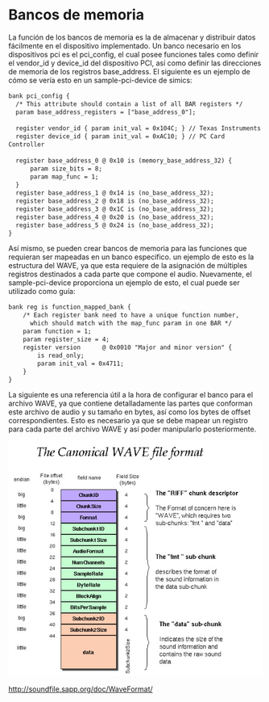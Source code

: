# Bancos de memoria
La función de los bancos de memoria es la de almacenar y distribuir datos fácilmente en el dispositivo implementado. Un banco necesario en los dispositivos pci es el pci_config, el cual posee funciones tales como definir el vendor_id y device_id del dispositivo PCI, así como definir las direcciones de memoria de los registros base_address. El siguiente es un ejemplo de cómo se vería esto en un sample-pci-device de simics:

    bank pci_config {
      /* This attribute should contain a list of all BAR registers */
      param base_address_registers = ["base_address_0"];

      register vendor_id { param init_val = 0x104C; } // Texas Instruments
      register device_id { param init_val = 0xAC10; } // PC Card Controller

      register base_address_0 @ 0x10 is (memory_base_address_32) {
          param size_bits = 8;
          param map_func = 1;
      }
      register base_address_1 @ 0x14 is (no_base_address_32);
      register base_address_2 @ 0x18 is (no_base_address_32);
      register base_address_3 @ 0x1C is (no_base_address_32);
      register base_address_4 @ 0x20 is (no_base_address_32);
      register base_address_5 @ 0x24 is (no_base_address_32);
    }

Así mismo, se pueden crear bancos de memoria para las funciones que requieran ser mapeadas en un banco especifico. un ejemplo de esto es la estructura del WAVE, ya que esta requiere de la asignación de múltiples registros destinados a cada parte que compone el audio. Nuevamente, el sample-pci-device proporciona un ejemplo de esto, el cual puede ser utilizado como guía:

    bank reg is function_mapped_bank {
        /* Each register bank need to have a unique function number,
          which should match with the map_func param in one BAR */
        param function = 1;
        param register_size = 4;
        register version      @ 0x0010 "Major and minor version" {
            is read_only;
            param init_val = 0x4711;
        }
    }

La siguiente es una referencia útil a la hora de configurar el banco para el archivo WAVE, ya que contiene detalladamente las partes que conforman este archivo de audio y su tamaño en bytes, así como los bytes de offset correspondientes. Esto es necesario ya que se debe mapear un registro para cada parte del archivo WAVE y así poder manipularlo posteriormente.

![wave_format](wav-sound-format.jpg)

http://soundfile.sapp.org/doc/WaveFormat/
